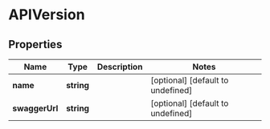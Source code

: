 # APIVersion

## Properties
| Name | Type | Description | Notes |
| ------------ | ------------- | ------------- | ------------- |
| **name** | **string** |  | [optional] [default to undefined] |
| **swaggerUrl** | **string** |  | [optional] [default to undefined] |


